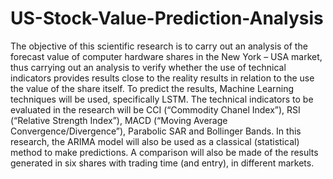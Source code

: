 # US-Stock-Value-Prediction-Analysis

The objective of this scientific research is to carry out an analysis of the forecast value of computer hardware shares in the New York – USA market, thus carrying out an analysis to verify whether the use of technical indicators provides results close to the reality results in relation to the use the value of the share itself. To predict the results, Machine Learning techniques will be used, specifically LSTM. The technical indicators to be evaluated in the research will be CCI (“Commodity Chanel Index”), RSI (“Relative Strength Index”), MACD (“Moving Average Convergence/Divergence”), Parabolic SAR and Bollinger Bands. In this research, the ARIMA model will also be used as a classical (statistical) method to make predictions. A comparison will also be made of the results generated in six shares with trading time (and entry), in different markets.
